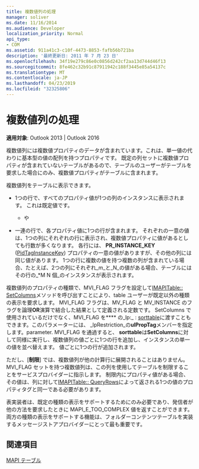 ```yaml
---
title: 複数値列の処理
manager: soliver
ms.date: 11/16/2014
ms.audience: Developer
localization_priority: Normal
api_type:
- COM
ms.assetid: 911a41c3-c10f-4473-8853-fafb56b721ba
description: '最終更新日: 2011 年 7 月 23 日'
ms.openlocfilehash: 34f19e279c86e0c0856d242cf2aa13d744d46f13
ms.sourcegitcommit: 8fe462c32b91c87911942c188f3445e85a54137c
ms.translationtype: MT
ms.contentlocale: ja-JP
ms.lasthandoff: 04/23/2019
ms.locfileid: "32325806"
---
```

# <a name="working-with-multivalued-columns"></a>複数値列の処理

  
  
**適用対象**: Outlook 2013 | Outlook 2016 
  
複数値列には複数値プロパティのデータが含まれています。これは、単一値の代わりに基本型の値の配列を持つプロパティです。 既定の列セットに複数値プロパティが含まれていないテーブルがあるので、テーブルのユーザーがテーブルを要求した場合にのみ、複数値プロパティがテーブルに含まれます。 
  
複数値列をテーブルに表示できます。
  
- 1つの行で、すべてのプロパティ値が1つの列のインスタンスに表示されます。 これは既定値です。
    
    - や
    
- 一連の行で、各プロパティ値に1つの行が含まれます。 それぞれの一意の値は、1つの列にそれぞれの行に表示され、複数値プロパティに値があるとしても行数が多くなります。 各行には、 **PR_INSTANCE_KEY** ([PidTagInstanceKey](pidtaginstancekey-canonical-property.md)) プロパティの一意の値がありますが、その他の列には同じ値があります。 1つの行に複数の値を持つ複数の列が含まれている場合、たとえば、2つの列にそれぞれ_m_と_N_の値がある場合、テーブルにはその行の_\*M N 個_のインスタンスが表示されます。 
    
複数値列のプロパティの種類で、MVI_FLAG フラグを設定して[IMAPITable:: SetColumns](imapitable-setcolumns.md)メソッドを呼び出すことにより、table ユーザーが既定以外の種類の表示を要求します。 MVI_FLAG フラグは、MV_FLAG と MV_INSTANCE のフラグを論理**OR**演算で結合した結果として定義される定数です。 SetColumns で使用されているだけでなく、MVI_FLAG [](imapitable-restrict.md)を**** の_lp:_ : [sorttable](imapitable-sorttable.md)に渡すこともできます。このパラメーターには、 _lpRestriction_の**ulPropTag**メンバーを指定します。parameter. MVI_FLAG を通過すると、 **sorttable**は**SetColumns**に対して同様に実行し、複数値列の値ごとに1つの行を追加し、インスタンスの単一の値を並べ替えます。 値ごとに1つの行が追加されます。 
  
 ただし、[**制限**] では、複数値列が他の計算行に展開されることはありません。 MVI_FLAG セットを持つ複数値列は、この列を使用してテーブルを制限することをサービスプロバイダーに指示します。 制限内にプロパティ値がある場合、その値は、列に対して[IMAPITable:: QueryRows](imapitable-queryrows.md)によって返される1つの値のプロパティタグと同一である必要があります。 
  
表実装者は、既定の種類の表示をサポートするためにのみ必要であり、発信者が他の方法を要求したときに MAPI_E_TOO_COMPLEX 値を返すことができます。 両方の種類の表示をサポートする機能は、フォルダーコンテンツテーブルを実装するメッセージストアプロバイダーにとって最も重要です。 
  
## <a name="see-also"></a>関連項目



[MAPI テーブル](mapi-tables.md)

